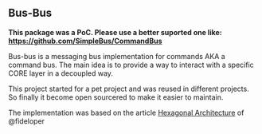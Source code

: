 Bus-Bus
-----

**This package was a PoC. Please use a better suported one like: https://github.com/SimpleBus/CommandBus**

Bus-bus is a messaging bus implementation for commands AKA a command bus.
The main idea is to provide a way to interact with a specific CORE layer in a decoupled way.

This project started for a pet project and was reused in different projects.
So finally it become open sourcered to make it easier to maintain.

The implementation was based on the article [Hexagonal Architecture](http://fideloper.com/hexagonal-architecture) of @fideloper

